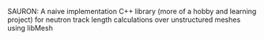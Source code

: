 SAURON: A naive implementation C++ library (more of a hobby and learning project) for neutron track length calculations over unstructured meshes using libMesh
